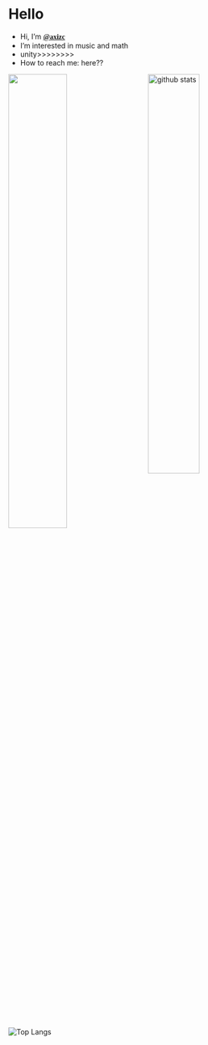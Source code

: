 
<h1>Hello</h1>


- Hi, I’m <b style="font-family:serif;"><a href="https://github.com/axizc/">@axizc</a></b> <br />
- I’m interested in music and math <br />
-  unity>>>>>>>> <br /> 
- How to reach me: here?? <br />


<img src="https://github-readme-stats.vercel.app/api?username=axizc&show_icons=true&theme=gotham" alt="github stats" width="45%" align="right"/>


<img src="https://github-readme-streak-stats.herokuapp.com/?user=axizc&theme=dark" width="48%" >

 ![Top Langs](https://github-readme-stats.vercel.app/api/top-langs/?username=axizc&layout=compact)

<!---
axizc/axizc is a ✨ special ✨ repository because its `README.md` (this file) appears on your GitHub profile.
You can click the Preview link to take a look at your changes.
--->
</body>
